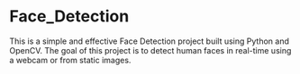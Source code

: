 # Face_Detection
This is a simple and effective Face Detection project built using Python and OpenCV. The goal of this project is to detect human faces in real-time using a webcam or from static images.
